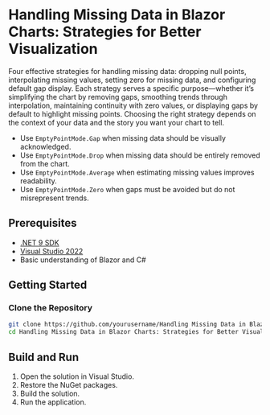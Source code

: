 # Handling Missing Data in Blazor Charts: Strategies for Better Visualization

Four effective strategies for handling missing data: dropping null points, interpolating missing values, setting zero for missing data, and configuring default gap display. Each strategy serves a specific purpose—whether it’s simplifying the chart by removing gaps, smoothing trends through interpolation, maintaining continuity with zero values, or displaying gaps by default to highlight missing points. Choosing the right strategy depends on the context of your data and the story you want your chart to tell.

-	Use `EmptyPointMode.Gap` when missing data should be visually acknowledged.
-	Use `EmptyPointMode.Drop` when missing data should be entirely removed from the chart.
-	Use `EmptyPointMode.Average` when estimating missing values improves readability.
-	Use `EmptyPointMode.Zero` when gaps must be avoided but do not misrepresent trends.


## Prerequisites

- [.NET 9 SDK](https://dotnet.microsoft.com/en-us/download/dotnet/9.0)
- [Visual Studio 2022](https://visualstudio.microsoft.com/vs/)
- Basic understanding of Blazor and C#

## Getting Started

### Clone the Repository

```bash
git clone https://github.com/yourusername/Handling Missing Data in Blazor Charts: Strategies for Better Visualization.git
cd Handling Missing Data in Blazor Charts: Strategies for Better Visualization
```

## Build and Run

1. Open the solution in Visual Studio.
2. Restore the NuGet packages.
3. Build the solution.
4. Run the application.